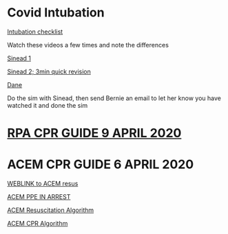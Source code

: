 # Covid Intubation

[Intubation checklist](https://drive.google.com/open?id=1Srt1b3FiH3MYYRsfHxYuWCSOr5aQakeZ)

Watch these videos a few times and note the differences

[Sinead 1](https://vimeo.com/400852948/bcce428de4)

[Sinead 2; 3min quick revision](https://youtu.be/KcTU-JjOSnA)

[Dane](https://youtu.be/ELdEJ4ZutB8)


Do the sim with Sinead, then send Bernie an email to let her know you have watched it and done the sim


# [RPA CPR GUIDE 9 APRIL 2020](https://drive.google.com/open?id=1nGeiFdaDH2_3Bu_VC1w-8JbCvMdQM9vK)

# ACEM CPR GUIDE 6 APRIL 2020

[WEBLINK to ACEM resus](https://acem.org.au/Content-Sources/Advancing-Emergency-Medicine/COVID-19/Resources/Clinical-Guidelines/Adult-Cardiac-Arrest-Management)

[ACEM PPE IN ARREST](https://drive.google.com/open?id=18HtbraJi9hvt7U-UBQD_9YonD0dChxHC)

[ACEM Resuscitation Algorithm](https://drive.google.com/open?id=1l6SSfSa83z0csW6qnt53MqDp1VbtuI8W)

[ACEM CPR Algorithm](https://drive.google.com/open?id=1LHBNMiexSaKcWN21a1QTvpixFtR_XLkM)
